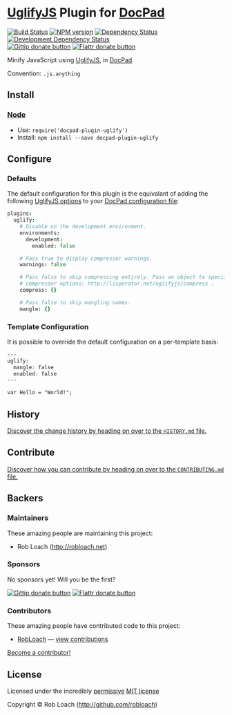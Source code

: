 # [UglifyJS](http://github.com/mishoo/UglifyJS) Plugin for [DocPad](http://docpad.org)

<!-- BADGES/ -->

[![Build Status](http://img.shields.io/travis-ci/RobLoach/docpad-plugin-uglify.png?branch=master)](http://travis-ci.org/RobLoach/docpad-plugin-uglify "Check this project's build status on TravisCI")
[![NPM version](http://badge.fury.io/js/docpad-plugin-uglify.png)](https://npmjs.org/package/docpad-plugin-uglify "View this project on NPM")
[![Dependency Status](https://david-dm.org/RobLoach/docpad-plugin-uglify.png?theme=shields.io)](https://david-dm.org/RobLoach/docpad-plugin-uglify)
[![Development Dependency Status](https://david-dm.org/RobLoach/docpad-plugin-uglify/dev-status.png?theme=shields.io)](https://david-dm.org/RobLoach/docpad-plugin-uglify#info=devDependencies)<br/>
[![Gittip donate button](http://img.shields.io/gittip/RobLoach.png)](https://www.gittip.com/RobLoach/ "Donate weekly to this project using Gittip")
[![Flattr donate button](http://img.shields.io/flattr/donate.png?color=yellow)](http://flattr.com/thing/2257574/RobLoach "Donate monthly to this project using Flattr")

<!-- /BADGES -->



Minify JavaScript using [UglifyJS](http://github.com/mishoo/UglifyJS), in
[DocPad](https://docpad.org).

Convention:  `.js.anything`


<!-- INSTALL/ -->

## Install

### [Node](http://nodejs.org/)
- Use: `require('docpad-plugin-uglify')`
- Install: `npm install --save docpad-plugin-uglify`

<!-- /INSTALL -->


## Configure

### Defaults

The default configuration for this plugin is the equivalant of adding the
following [UglifyJS options](http://github.com/mishoo/UglifyJS2#the-simple-way)
to your [DocPad configuration file](http://docpad.org/docs/config):

``` coffee
plugins:
  uglify:
    # Disable on the development environment.
    environments:
      development:
        enabled: false

    # Pass true to display compressor warnings.
    warnings: false

    # Pass false to skip compressing entirely. Pass an object to specify custom
    # compressor options: http://lisperator.net/uglifyjs/compress .
    compress: {}

    # Pass false to skip mangling names.
    mangle: {}
```


### Template Configuration

It is possible to override the default configuration on a per-template basis:

``` css
---
uglify:
  mangle: false
  enabled: false
---

var Hello = "World!";
```


<!-- HISTORY/ -->

## History
[Discover the change history by heading on over to the `HISTORY.md` file.](https://github.com/RobLoach/docpad-plugin-uglify/blob/master/HISTORY.md#files)

<!-- /HISTORY -->


<!-- CONTRIBUTE/ -->

## Contribute

[Discover how you can contribute by heading on over to the `CONTRIBUTING.md` file.](https://github.com/RobLoach/docpad-plugin-uglify/blob/master/CONTRIBUTING.md#files)

<!-- /CONTRIBUTE -->


<!-- BACKERS/ -->

## Backers

### Maintainers

These amazing people are maintaining this project:

- Rob Loach (http://robloach.net)

### Sponsors

No sponsors yet! Will you be the first?

[![Gittip donate button](http://img.shields.io/gittip/RobLoach.png)](https://www.gittip.com/RobLoach/ "Donate weekly to this project using Gittip")
[![Flattr donate button](http://img.shields.io/flattr/donate.png?color=yellow)](http://flattr.com/thing/2257574/RobLoach "Donate monthly to this project using Flattr")

### Contributors

These amazing people have contributed code to this project:

- [RobLoach](https://github.com/RobLoach) — [view contributions](https://github.com/RobLoach/docpad-plugin-uglify/commits?author=RobLoach)

[Become a contributor!](https://github.com/RobLoach/docpad-plugin-uglify/blob/master/CONTRIBUTING.md#files)

<!-- /BACKERS -->


<!-- LICENSE/ -->

## License

Licensed under the incredibly [permissive](http://en.wikipedia.org/wiki/Permissive_free_software_licence) [MIT license](http://creativecommons.org/licenses/MIT/)

Copyright &copy; Rob Loach (http://github.com/robloach)

<!-- /LICENSE -->


